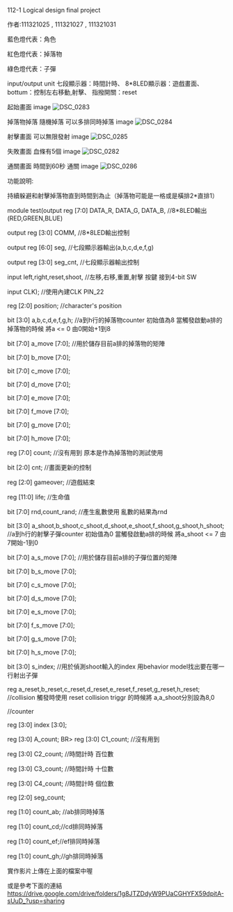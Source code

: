 112-1 Logical design final project

作者:111321025 , 111321027 , 111321031

藍色燈代表：角色

紅色燈代表：掉落物

綠色燈代表：子彈

input/output unit
七段顯示器：時間計時、
8*8LED顯示器：遊戲畫面、
bottum：控制左右移動,射擊、
指撥開關：reset

起始畫面 image
![DSC_0283](https://github.com/FrankChen0930/FrankChen/assets/113695822/932db72c-b68c-469e-863c-822f973acac6)


掉落物掉落 隨機掉落 可以多排同時掉落 image
![DSC_0284](https://github.com/FrankChen0930/FrankChen/assets/113695822/6406badb-5ccd-4483-928a-22c5a0f687a5)


射擊畫面 可以無限發射 image
![DSC_0285](https://github.com/FrankChen0930/FrankChen/assets/113695822/df939e72-b84f-4fc5-9ec2-95a7bfd90914)


失敗畫面 血條有5個 image
![DSC_0282](https://github.com/FrankChen0930/FrankChen/assets/113695822/c8ee3b6e-06e2-47be-be16-e1bf159bcdcf)


通關畫面 時間到60秒 通關 image
![DSC_0286](https://github.com/FrankChen0930/FrankChen/assets/113695822/31a333ae-633b-4502-af62-fcaa07113d8c)



功能說明:

持續躲避和射擊掉落物直到時間到為止（掉落物可能是一格或是橫排2*直排1）

module test(output reg [7:0] DATA_R, DATA_G, DATA_B, //8*8LED輸出(RED,GREEN,BLUE)

output reg [3:0] COMM, //8*8LED輸出控制

output reg [6:0] seg, //七段顯示器輸出(a,b,c,d,e,f,g)

output reg [3:0] seg_cnt, //七段顯示器輸出控制

input left,right,reset,shoot, //左移,右移,重置,射擊 按鍵 接到4-bit SW

input CLK); //使用內建CLK PIN_22

reg [2:0] position; //character's position

bit [3:0] a,b,c,d,e,f,g,h; //a到h行的掉落物counter 初始值為8 當觸發啟動a排的掉落物的時候 將a <= 0 由0開始+1到8

bit [7:0] a_move [7:0]; //用於儲存目前a排的掉落物的矩陣

bit [7:0] b_move [7:0];

bit [7:0] c_move [7:0];

bit [7:0] d_move [7:0];

bit [7:0] e_move [7:0];

bit [7:0] f_move [7:0];

bit [7:0] g_move [7:0];

bit [7:0] h_move [7:0];

reg [7:0] count; //沒有用到 原本是作為掉落物的測試使用

bit [2:0] cnt; //畫面更新的控制

reg [2:0] gameover; //遊戲結束

reg [11:0] life; //生命值

bit [7:0] rnd,count_rand; //產生亂數使用 亂數的結果為rnd

bit [3:0] a_shoot,b_shoot,c_shoot,d_shoot,e_shoot,f_shoot,g_shoot,h_shoot; //a到h行的射擊子彈counter 初始值為0 當觸發啟動a排的時候 將a_shoot <= 7 由7開始-1到0

bit [7:0] a_s_move [7:0]; //用於儲存目前a排的子彈位置的矩陣

bit [7:0] b_s_move [7:0];

bit [7:0] c_s_move [7:0];

bit [7:0] d_s_move [7:0];

bit [7:0] e_s_move [7:0];

bit [7:0] f_s_move [7:0];

bit [7:0] g_s_move [7:0];

bit [7:0] h_s_move [7:0];

bit [3:0] s_index; //用於偵測shoot輸入的index 用behavior model找出要在哪一行射出子彈

reg a_reset,b_reset,c_reset,d_reset,e_reset,f_reset,g_reset,h_reset; //collision 觸發時使用 reset collision triggr 的時候將 a,a_shoot分別設為8,0

//counter

reg [3:0] index [3:0];

reg [3:0] A_count; BR> reg [3:0] C1_count; //沒有用到

reg [3:0] C2_count; //時間計時 百位數

reg [3:0] C3_count; //時間計時 十位數

reg [3:0] C4_count; //時間計時 個位數

reg [2:0] seg_count;

reg [1:0] count_ab; //ab排同時掉落

reg [1:0] count_cd;//cd排同時掉落

reg [1:0] count_ef;//ef排同時掉落

reg [1:0] count_gh;//gh排同時掉落

實作影片上傳在上面的檔案中喔

或是參考下面的連結
https://drive.google.com/drive/folders/1g8JTZDdyW9PUaCGHYFX59dpitA-sUuD_?usp=sharing
